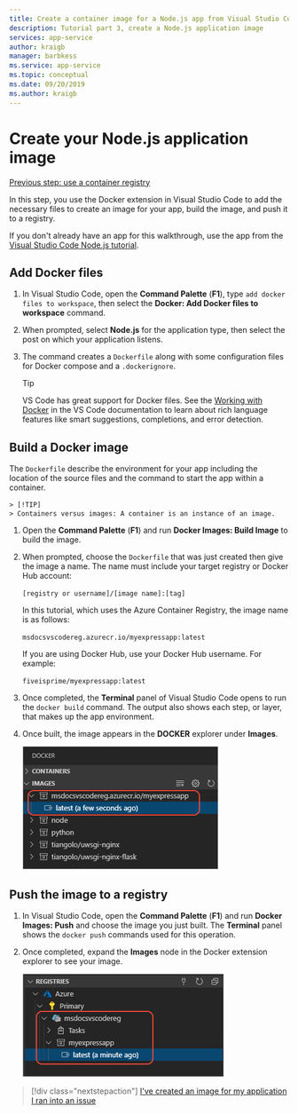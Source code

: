 ```yaml
---
title: Create a container image for a Node.js app from Visual Studio Code
description: Tutorial part 3, create a Node.js application image
services: app-service
author: kraigb
manager: barbkess
ms.service: app-service
ms.topic: conceptual
ms.date: 09/20/2019
ms.author: kraigb
---
```


# Create your Node.js application image

[Previous step: use a container registry](tutorial-vscode-docker-node-02.md)

In this step, you use the Docker extension in Visual Studio Code to add the necessary files to create an image for your app, build the image, and push it to a registry.

If you don't already have an app for this walkthrough, use the app from the [Visual Studio Code Node.js tutorial](https://code.visualstudio.com/docs/nodejs/nodejs-tutorial).

## Add Docker files

1. In Visual Studio Code, open the **Command Palette** (**F1**), type `add docker files to workspace`, then select the **Docker: Add Docker files to workspace** command.

1. When prompted, select **Node.js** for the application type, then select the post on which your application listens.

1. The command creates a `Dockerfile` along with some configuration files for Docker compose and a `.dockerignore`.

    > [!TIP]
    > VS Code has great support for Docker files. See the [Working with Docker](https://code.visualstudio.com/docs/azure/docker) in the VS Code documentation to learn about rich language features like smart suggestions, completions, and error detection.

## Build a Docker image

The `Dockerfile` describe the environment for your app including the location of the source files and the command to start the app within a container.

    > [!TIP]
    > Containers versus images: A container is an instance of an image.

1. Open the **Command Palette** (**F1**) and run **Docker Images: Build Image** to build the image.

1. When prompted, choose the `Dockerfile` that was just created then give the image a name. The name must include your target registry or Docker Hub account:

    `[registry or username]/[image name]:[tag]`

    In this tutorial, which uses the Azure Container Registry, the image name is as follows:

    `msdocsvscodereg.azurecr.io/myexpressapp:latest`

    If you are using Docker Hub, use your Docker Hub username. For example:

    `fiveisprime/myexpressapp:latest`

1. Once completed, the **Terminal** panel of Visual Studio Code opens to run the `docker build` command. The output also shows each step, or layer, that makes up the app environment.

1. Once built, the image appears in the **DOCKER** explorer under **Images**.

    ![List of docker images in Visual Studio Code](media/deploy-containers/image-list.png)

## Push the image to a registry

1. In Visual Studio Code, open the **Command Palette** (**F1**) and run **Docker Images: Push** and choose the image you just built. The **Terminal** panel shows the `docker push` commands used for this operation.

1. Once completed, expand the **Images** node in the Docker extension explorer to see your image.

    ![Pushed image appearing in the Azure Container Registry](media/deploy-containers/image-in-acr.png)

> [!div class="nextstepaction"]
> [I've created an image for my application](tutorial-vscode-docker-node-04.md) [I ran into an issue](https://www.research.net/r/PWZWZ52?tutorial=docker-extension&step=containerize-app)
